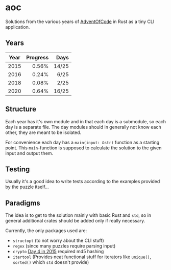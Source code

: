 # aoc

Solutions from the various years of [AdventOfCode](https://adventofcode.com) in Rust as a tiny CLI application.

## Years

| Year | Progress | Days  |
| ---- | -------: | ----: |
| 2015 |    0.56% | 14/25 |
| 2016 |    0.24% |  6/25 |
| 2018 |    0.08% |  2/25 |
| 2020 |    0.64% | 16/25 |

## Structure

Each year has it's own module and in that each day is a submodule, so each day is a separate file.
The day modules should in generally not know each other, they are meant to be isolated.

For convenience each day has a `main(input: &str)` function as a starting point.
This `main`-function is supposed to calculate the solution to the given input and output them.

## Testing

Usually it's a good idea to write tests according to the examples provided by the puzzle itself...

## Paradigms

The idea is to get to the solution mainly with basic Rust and `std`, so in general additional crates should be added only if really necessary.

Currently, the only packages used are:

- `structopt` (to not worry about the CLI stuff)
- `regex` (since many puzzles require parsing input)
- `crypto` [Day 4 in 2015](https://github.com/leun4m/aoc/blob/main/src/year_2015/day_04.rs) required md5 hashing
- `itertool` (Provides neat functional stuff for iterators like `unique()`, `sorted()` which `std` doesn't provide)
